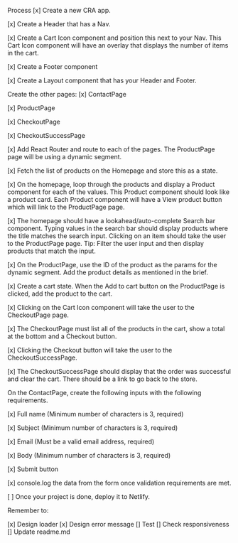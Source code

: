 Process
[x] Create a new CRA app.

[x] Create a Header that has a Nav.

[x] Create a Cart Icon component and position this next to your Nav. This Cart Icon component will have an overlay that displays the number of items in the cart.

[x] Create a Footer component

[x] Create a Layout component that has your Header and Footer.

Create the other pages:
[x] ContactPage

[x] ProductPage

[x] CheckoutPage

[x] CheckoutSuccessPage

[x] Add React Router and route to each of the pages. The ProductPage page will be using a dynamic segment.

[x] Fetch the list of products on the Homepage and store this as a state.

[x] On the homepage, loop through the products and display a Product component for each of the values. This Product component should look like a product card. Each Product component will have a View product button which will link to the ProductPage page.

[x] The homepage should have a lookahead/auto-complete Search bar component. Typing values in the search bar should display products where the title matches the search input. Clicking on an item should take the user to the ProductPage page. Tip: Filter the user input and then display products that match the input.

[x] On the ProductPage, use the ID of the product as the params for the dynamic segment. Add the product details as mentioned in the brief.

[x] Create a cart state. When the Add to cart button on the ProductPage is clicked, add the product to the cart.

[x] Clicking on the Cart Icon component will take the user to the CheckoutPage page.

[x] The CheckoutPage must list all of the products in the cart, show a total at the bottom and a Checkout button.

[x] Clicking the Checkout button will take the user to the CheckoutSuccessPage.

[x] The CheckoutSuccessPage should display that the order was successful and clear the cart. There should be a link to go back to the store.

On the ContactPage, create the following inputs with the following requirements.

[x] Full name (Minimum number of characters is 3, required)

[x] Subject (Minimum number of characters is 3, required)

[x] Email (Must be a valid email address, required)

[x] Body (Minimum number of characters is 3, required)

[x] Submit button

[x] console.log the data from the form once validation requirements are met.

[ ] Once your project is done, deploy it to Netlify.

Remember to:

[x] Design loader
[x] Design error message
[] Test
[] Check responsiveness
[] Update readme.md
